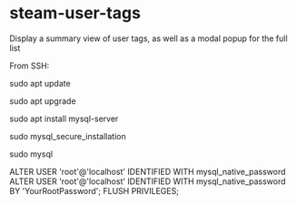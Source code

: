 # steam-user-tags
Display a summary view of user tags, as well as a modal popup for the full list


From SSH:

sudo apt update

sudo apt upgrade

sudo apt install mysql-server

sudo mysql_secure_installation

sudo mysql

ALTER USER 'root'@'localhost' IDENTIFIED WITH mysql_native_password 
ALTER USER 'root'@'localhost' IDENTIFIED WITH mysql_native_password BY 'YourRootPassword';
FLUSH PRIVILEGES;
